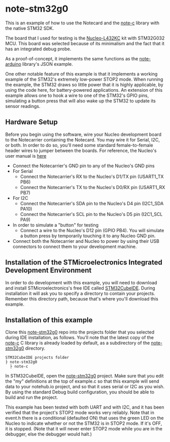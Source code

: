 # note-stm32g0

This is an example of how to use the Notecard and the [note-c][note-c] library
with the native STM32 SDK.

The board that I used for testing is the [Nucleo-L432KC][board] kit with STM32G032 MCU.  This board
was selected because of its minimalism and the fact that it has an integrated debug probe.

As a proof-of-concept, it implements the same functions as the [note-arduino][note-arduino] library's JSON
example.

One other notable feature of this example is that it implements a working example of the
STM32's extremely low-power STOP2 mode.  When running the example, the STM32 draws so little power that
it is highly applicable, by using the code here, for battery-powered applications. An extension of
this example allows one to hook a wire to one of the STM32's GPIO pins, simulating a button press
that will also wake up the STM32 to update its sensor readings.

## Hardware Setup
Before you begin using the software, wire your Nucleo development board to the Notecarrier containing
the Notecard.  You may wire it for Serial, I2C, or both.  In order to do so, you'll need some standard female-to-female
header wires to jumper between the boards.  For reference, the Nucleo's user manual is [here][reference-manual]
- Connect the Notecarrier's GND pin to any of the Nucleo's GND pins
- For Serial
  - Connect the Notecarrier's RX to the Nucleo's D1/TX pin (USART1_TX PB6)
  - Connect the Notecarrier's TX to the Nucleo's D0/RX pin (USART1_RX PB7)
- For I2C
  - Connect the Notecarrier's SDA pin to the Nucleo's D4 pin (I2C1_SDA PA10)
  - Connect the Notecarrier's SCL pin to the Nucleo's D5 pin (I2C1_SCL PA9)
- In order to simulate a "button" for testing
  - Connect a wire to the Nucleo's D12 pin (GPIO PB4).  You will simulate a button press by temporarily
    touching it to any Nucleo GND pin.
- Connect both the Notecarrier and Nucleo to power by using their USB connectors to connect them to your development machine.

## Installation of the STMicroelectronics Integrated Development Environment

In order to do development with this example, you will need to download and install STMicroelectronics's free IDE
called [STM32CubeIDE][ide].  During installation it will ask you to specify a directory to contain your projects.
Remember this directory path, because that's where you'll download this example.

## Installation of this example

Clone this [note-stm32g0][note-stm32g0] repo into the projects folder that you selected during IDE
installation, as follows.  You'll note that the latest copy of the [note-c][note-c] C library is already
loaded by default, as a subdirectory of the [note-stm32g0][note-stm32g0] directory.

```
STM32CubeIDE projects folder
├ note-stm32g0
  ├ note-c  
```

In STM32CubeIDE, open the [note-stm32g0][note-stm32g0] project.  Make sure that you edit the "my" definitions
at the top of example.c so that this example will send data to your notehub.io project, and so that it uses
serial or I2C as you wish.  By using the standard Debug build configuration, you should be able to build and run the project.

This example has been tested with both UART and with I2C, and it has been verified that the project's STOP2 mode
works very reliably.  Note that in event.h there is a conditional (defaulted ON) that uses the green LED on the Nucleo
to indicate whether or not the STM32 is in STOP2 mode.  If it's OFF, it is stopped.  (Note that it will never enter
STOP2 mode while you are in the debugger, else the debugger would halt.)

[note-stm32g0]: https://github.com/blues/note-stm32g0
[note-c]: https://github.com/blues/note-c
[note-arduino]: https://github.com/blues/note-arduino
[board]: https://www.st.com/en/evaluation-tools/nucleo-g031k8.html
[reference-manual]: https://www.st.com/resource/en/user_manual/dm00622380.pdf
[ide]: https://www.st.com/en/development-tools/stm32cubeide.html
